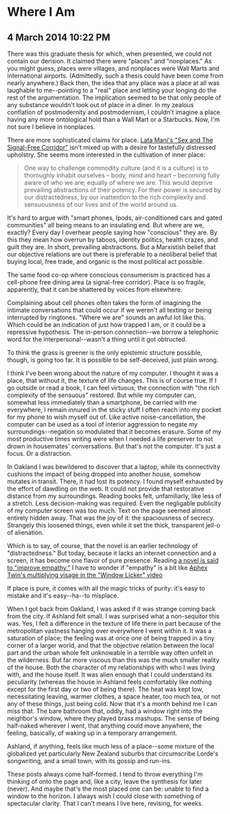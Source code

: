 # Where I Am
## 4 March 2014 10:22 PM

There was this graduate thesis for which, when presented, we could not contain our derision. It claimed there were "places" and "nonplaces." As you might guess, places were villages, and nonplaces were Wall Marts and international airports. (Admittedly, such a thesis could have been come from nearly anywhere.) Back then, the idea that any place was a place at all was laughable to me--pointing to a "real" place and letting your longing do the rest of the argumentation. The implication seemed to be that only people of any substance wouldn't look out of place in a diner. In my zealous conflation of postmodernity and postmodernism, I couldn't imagine a place having any more ontological hold than a Wall Mart or a Starbucks. Now, I'm not sure I believe in nonplaces.

There are more sophisticated claims for place. [Lata Mani's "Sex and The Signal-Free Corridor"][2] isn't mixed up with a desire for tastefully distressed upholstry. She seems more interested in the cultivation of inner place:

> One way to challenge commodity culture (and it is a culture) is to thoroughly inhabit ourselves – body, mind and heart – becoming fully aware of who we are; equally of where we are. This would deprive prevailing abstractions of their potency. For their power is secured by our distractedness, by our inattention to the rich complexity and sensuousness of our lives and of the world around us. 

It's hard to argue with "smart phones, Ipods, air-conditioned cars and gated communities" all being means to an insulating end. But where are we, exactly? Every day I overhear people saying how "conscious" they are. By this they mean how overrun by taboos, identity politics, health crazes, and guilt they are. In short, prevailing abstractions. But a Marxistish belief that our objective relations are out there is preferable to a neoliberal belief that buying local, free trade, and organic is the most political act possible.

The same food co-op where conscious consumerism is practiced has a cell-phone free dining area (a signal-free corridor). Place is so fragile, apparently, that it can be shattered by voices from elsewhere.

Complaining about cell phones often takes the form of imagining the intimate conversations that could occur if we weren't all texting or being interrupted by ringtones. "Where we are" sounds an awful lot like this. Which could be an indication of just how trapped I am, or it could be a repressive hypothesis. The in-person connection--we borrow a telephonic word for the interpersonal--wasn't a thing until it got obtructed.

To think the grass is greener is the only epistemic structure possible, though, is going too far. It is possible to be self-deceived, just plain wrong.

I think I've been wrong about the nature of my computer. I thought it was a place, that without it, the texture of life changes. This is of course true. If I go outside or read a book, I can feel virtuous; the connection with "the rich complexity of the sensuous" restored. But while my computer can, somewhat less immediately than a smartphone, be carried with me everywhere, I remain innured in the sticky stuff I often reach into my pocket for my phone to wish myself out of. Like active noise-cancellation, the computer can be used as a tool of interior aggression to negate my surroundings--negation so modulated that it becomes erasure. Some of my most productive times writing were when I needed a life preserver to not drown in housemates' conversations. But that's not the computer. It's just a focus. Or a distraction.

In Oakland I was bewildered to discover that a laptop, while its connectivity cushions the impact of being dropped into another house, somehow mutates in transit. There, it had lost its potency. I found myself exhausted by the effort of dawdling on the web. It could not provide that restorative distance from my surroundings. Reading books felt, unfamiliarly, like less of a stretch. Less decision-making was required. Even the negligable publicity of my computer screen was too much. Text on the page seemed almost entirely hidden away. That was the joy of it: the spaciousness of secrecy. Strangely this loosened things, even while it set the thick, transparent jell-o of alienation.

Which is to say, of course, that the novel is an earlier technology of "distractedness." But today, because it lacks an internet connection and a screen, it has become one flavor of pure presence. Reading [a novel is said to "improve empathy."][3] I have to wonder if "empathy" is a bit like [Aphex Twin's multiplying visage in the "Window Licker" video][1]

If place is pure, it comes with all the magic tricks of purity: it's easy to mistake and it's easy--ha--to misplace.

When I got back from Oakland, I was asked if it was strange coming back from the city. If Ashland felt small. I was surprised what a non-sequitor this was. Yes, I felt a difference in the texture of life there in part because of the metropolitan vastness hanging over everywhere I went within it. It was a saturation of place; the feeling was at once one of being trapped in a tiny corner of a larger world, and that the objective relation between the local part and the urban whole felt unknowable in a terrible way often unfelt in the wilderness. But far more viscous than this was the much smaller reality of the house. Both the character of my relationships with who I was living with, and the house itself. It was alien enough that I could understand its peculiarity (whereas the house in Ashland feels comfortably like nothing except for the first day or two of being there). The heat was kept low, necessitating leaving, warmer clothes, a space heater, too much tea, or not any of these things, just being cold. Now that it's a month behind me I can miss that. The bare bathroom that, oddly, had a window right into the neighbor's window, where they played brass mashups. The sense of being half-naked wherever I went, that anything could move anywhere, the feeling, basically, of waking up in a temporary arrangement.

Ashland, if anything, feels like much less of a place--some mixture of the globalized yet particularly New Zealand suburbs that circumscribe Lorde's songwriting, and a small town, with its gossip and run-ins.

These posts always come half-formed. I tend to throw everything I'm thinking of onto the page and, like a city, leave the synthesis for later (never). And maybe that's the most placed one can be: unable to find a window to the horizon. I always wish I could close with something of spectacular clarity. That I can't means I live here, revising, for weeks.

[1]: http://www.youtube.com/watch?v=J639xIdgzQU
[2]: http://www.epw.in/commentary/sex-and-signal-free-corridor.html
[3]: http://www.scientificamerican.com/article/novel-finding-reading-literary-fiction-improves-empathy/
